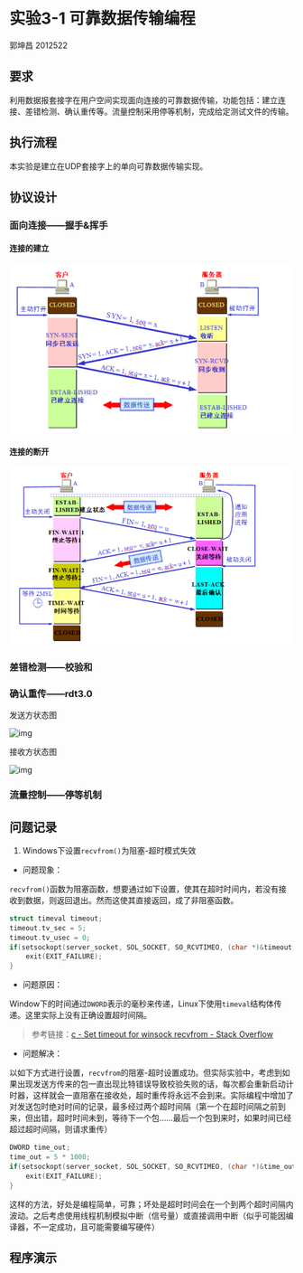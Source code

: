 # 实验3-1 可靠数据传输编程

郭坤昌 2012522

## 要求

利用数据报套接字在用户空间实现面向连接的可靠数据传输，功能包括：建立连接、差错检测、确认重传等。流量控制采用停等机制，完成给定测试文件的传输。

## 执行流程

本实验是建立在UDP套接字上的单向可靠数据传输实现。



## 协议设计

### 面向连接——握手&挥手

#### 连接的建立

![image-20221117214333956](report.assets/image-20221117214333956.png)

#### 连接的断开

![image-20221117214344440](report.assets/image-20221117214344440.png)

### 差错检测——校验和

### 确认重传——rdt3.0

发送方状态图

![img](https://img-blog.csdnimg.cn/img_convert/d076370afd24d4ada1b1a7ef17fb9bfc.png)

接收方状态图

![img](https://img-blog.csdnimg.cn/img_convert/0b218f1a4e2457bb74a675640f250115.png)

### 流量控制——停等机制

## 问题记录

1. Windows下设置`recvfrom()`为阻塞-超时模式失效

- 问题现象：

`recvfrom()`函数为阻塞函数，想要通过如下设置，使其在超时时间内，若没有接收到数据，则返回退出。然而这使其直接返回，成了非阻塞函数。

```c++
struct timeval timeout;
timeout.tv_sec = 5;
timeout.tv_usec = 0;
if(setsockopt(server_socket, SOL_SOCKET, SO_RCVTIMEO, (char *)&timeout, sizeof(timeout)) == SOCKET_ERROR) {
    exit(EXIT_FAILURE);
}
```

- 问题原因：

Window下的时间通过`DWORD`表示的毫秒来传递，Linux下使用`timeval`结构体传递。这里实际上没有正确设置超时间隔。

> 参考链接：[c - Set timeout for winsock recvfrom - Stack Overflow](https://stackoverflow.com/questions/1824465/set-timeout-for-winsock-recvfrom)

- 问题解决：

以如下方式进行设置，`recvfrom`的阻塞-超时设置成功。但实际实验中，考虑到如果出现发送方传来的包一直出现比特错误导致校验失败的话，每次都会重新启动计时器，这样就会一直阻塞在接收处，超时重传将永远不会到来。实际编程中增加了对发送包时绝对时间的记录，最多经过两个超时间隔（第一个在超时间隔之前到来，但出错，超时时间未到，等待下一个包……最后一个包到来时，如果时间已经超过超时间隔，则请求重传）

```c++
DWORD time_out;
time_out = 5 * 1000;
if(setsockopt(server_socket, SOL_SOCKET, SO_RCVTIMEO, (char *)&time_out, sizeof(time_out)) == SOCKET_ERROR) {
	exit(EXIT_FAILURE);
}
```

这样的方法，好处是编程简单，可靠；坏处是超时时间会在一个到两个超时间隔内波动。之后考虑使用线程机制模拟中断（信号量）或直接调用中断（似乎可能因编译器，不一定成功，且可能需要编写硬件）

## 程序演示